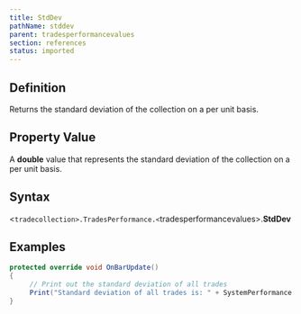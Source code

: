 ```yaml
---
title: StdDev
pathName: stddev
parent: tradesperformancevalues
section: references
status: imported
---
```


## Definition

Returns the standard deviation of the collection on a per unit basis.

## Property Value

A **double** value that represents the standard deviation of the collection on a per unit basis.

## Syntax

<`tradecollection>.TradesPerformance.<`tradesperformancevalues>.**StdDev**

## Examples

```csharp
protected override void OnBarUpdate()
{
     // Print out the standard deviation of all trades
     Print("Standard deviation of all trades is: " + SystemPerformance.AllTrades.TradesPerformance.Currency.StdDev);
}
```
